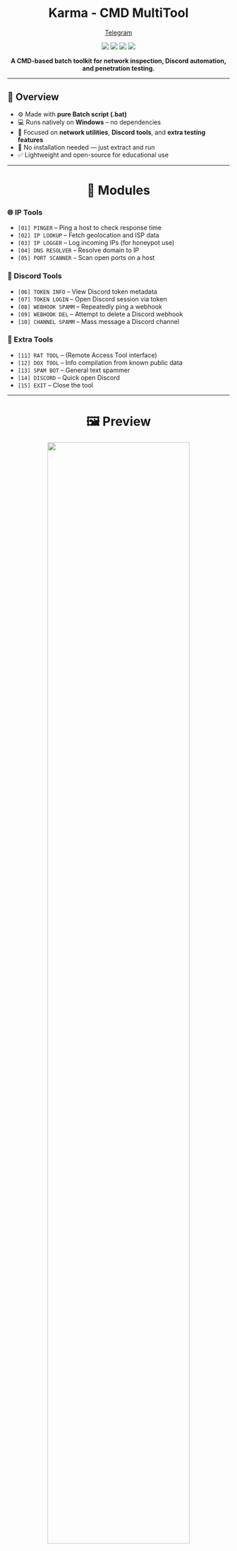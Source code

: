 
<h1 align="center">Karma - CMD MultiTool</h1>

<p align="center">
   <a href="https://t.me/yourtelegramlink">Telegram</a> 
</p>

<p align="center">
  <img src="https://img.shields.io/github/v/release/yourusername/Karma?label=Version&color=red">
  <img src="https://img.shields.io/github/stars/yourusername/Karma?style=flat&label=Stars&color=red">
  <img src="https://img.shields.io/github/repo-size/yourusername/Karma?label=Size&color=red">
  <img src="https://img.shields.io/github/languages/top/yourusername/Karma?color=red">
</p>

<p align="center"><strong>A CMD-based batch toolkit for network inspection, Discord automation, and penetration testing.</strong></p>

---

## 📌 Overview

- ⚙️ Made with **pure Batch script (.bat)**
- 💻 Runs natively on **Windows** – no dependencies
- 🧪 Focused on **network utilities**, **Discord tools**, and **extra testing features**
- 🚫 No installation needed — just extract and run
- ✅ Lightweight and open-source for educational use

---

<h1 align="center">🧭 Modules</h1>

### 🌐 IP Tools
- `[01] PINGER` – Ping a host to check response time  
- `[02] IP LOOKUP` – Fetch geolocation and ISP data  
- `[03] IP LOGGER` – Log incoming IPs (for honeypot use)  
- `[04] DNS RESOLVER` – Resolve domain to IP  
- `[05] PORT SCANNER` – Scan open ports on a host  

### 💬 Discord Tools
- `[06] TOKEN INFO` – View Discord token metadata  
- `[07] TOKEN LOGIN` – Open Discord session via token  
- `[08] WEBHOOK SPAMM` – Repeatedly ping a webhook  
- `[09] WEBHOOK DEL` – Attempt to delete a Discord webhook  
- `[10] CHANNEL SPAMM` – Mass message a Discord channel  

### 🔧 Extra Tools
- `[11] RAT TOOL` – (Remote Access Tool interface)  
- `[12] DOX TOOL` – Info compilation from known public data  
- `[13] SPAM BOT` – General text spammer  
- `[14] DISCORD` – Quick open Discord  
- `[15] EXIT` – Close the tool  

---

<h1 align="center">🖼 Preview</h1>

<p align="center">
  <img src="https://i.ibb.co/jP13mdKW/image.png" width="80%">
</p>

---

<h1 align="center">⚙️ Requirements</h1>

### ✅ Windows
- Windows 10 or 11
- CMD/Terminal access
- Must be run as **Administrator** for full access

_No need to install Python, Node.js, or additional frameworks._

---

<h1 align="center">🚀 Installation</h1>

### 💻 Run from GitHub
```bash
git clone https://github.com/yourusername/Karma
cd Karma
Karma.bat
